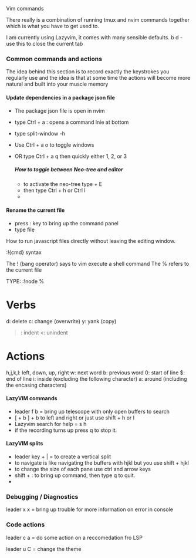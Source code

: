 Vim commands

There really is a combination of running tmux and nvim commands together which is what you have to get used to.


I am currently using Lazyvim, it comes with many sensible defaults.
<Leader> b d - use this to close the current tab

### Common commands and actions

The idea behind this section is to record exactly the keystrokes you regularly use and the idea is 
that at some time the actions will become more natural and built into your muscle memory


#### Update dependencies in a package json file

- The package json file is open in nvim
- type Ctrl + a : opens a command lnie at bottom
- type split-window -h
- Use Ctrl + a o to toggle windows
- OR type Ctrl + a q then quickly either 1, 2, or 3

  ##### How to toggle between Neo-tree and editor
  - to activate the neo-tree type <leader> + E
  - then type Ctrl + h or Ctrl l
  - 


#### Rename the current file
- press : key to bring up the command panel
- type file <new filename>



  

How to run javascript files directly without leaving the editing window.

:!{cmd} syntax

The ! (bang operator) says to vim execute a shell command
The % refers to the current file

TYPE: :!node %

# Verbs 
d: delete
c: change (overwrite)
y: yank (copy)
>: indent
<: unindent

# Actions
h,j,k,l: left, down, up, right
w: next word
b: previous word
0: start of line
$: end of line
i: inside (excluding the following character)
a: around (including the encasing characters)

#### LazyVIM commands
- leader f b = bring up telescope with only open buffers to search
- [ + b ] + b to left and right or just use shift + h or l
- Lazyvim search for help = <leader> s h
- if the recording turns up press q to stop it.
  
#### LazyVIM splits
-  leader key + | = to create a vertical split
- to navigate is like navigating the buffers with hjkl but you use shift + hjkl
- to change the size of each pane use ctrl and arrow keys
- shift + : to bring up command, then type q to quit.
- 
### Debugging / Diagnostics
leader x x = bring up trouble for more information on error in console

### Code actions

leader c a = do some action on a reccomedation fro LSP

leader u C = change the theme
